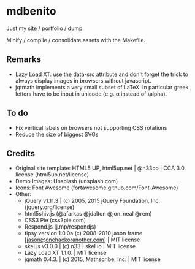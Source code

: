# mdbenito

Just my site / portfolio / dump.

Minify / compile / consolidate assets with the Makefile.

## Remarks

* Lazy Load XT: use the data-src attribute and don't forget the
<noscript> trick to always display images in browsers without
javascript.
* jqtmath implements a very small subset of LaTeX. In particular
greek letters have to be input in unicode (e.g. α instead of \alpha).


## To do

* Fix vertical labels on browsers not supporting CSS rotations
* Reduce the size of biggest SVGs


## Credits
* Original site template: HTML5 UP, html5up.net | @n33co | CCA 3.0 license
  (html5up.net/license)
* Demo Images: Unsplash (unsplash.com)
* Icons: Font Awesome (fortawesome.github.com/Font-Awesome)
* Other:
    * jQuery v1.11.3 | (c) 2005, 2015 jQuery Foundation, Inc.
      (jquery.org/license)
    * html5shiv.js (@afarkas @jdalton @jon\_neal @rem)
    * CSS3 Pie (css3pie.com)
    * Respond.js (j.mp/respondjs)
    * tipsy version 1.0.0a (c) 2008-2010 jason frame
      [jason@onehackoranother.com] | MIT license
    * skel.js v3.0.0 | (c) n33 | skel.io | MIT license
    * Lazy Load XT 1.1.0. | MIT license
    * jqmath 0.4.3. | (c) 2015, Mathscribe, Inc. | MIT license
 
